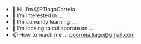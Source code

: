 - 👋 Hi, I’m @PTiagoCorreia
- 👀 I’m interested in ...
- 🌱 I’m currently learning ...
- 💞️ I’m looking to collaborate on ...
- 📫 How to reach me ... pcorreia.tiago@gmail.com

<!---
PTiagoCorreia/PTiagoCorreia is a ✨ special ✨ repository because its `README.md` (this file) appears on your GitHub profile.
You can click the Preview link to take a look at your changes.
--->
